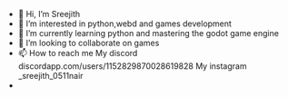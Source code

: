 - 👋 Hi, I’m Sreejith 
- 👀 I’m interested in python,webd and games development
- 🌱 I’m currently learning python and mastering the godot game engine 
- 💞️ I’m looking to collaborate on games 
- 📫 How to reach me  My discord discordapp.com/users/1152829870028619828 My instagram _sreejith_0511nair 
- 
<!---
ganonhyrule667/ganonhyrule667 is a ✨ special ✨ repository because its `README.md` (this file) appears on your GitHub profile.
You can click the Preview link to take a look at your changes.
--->
